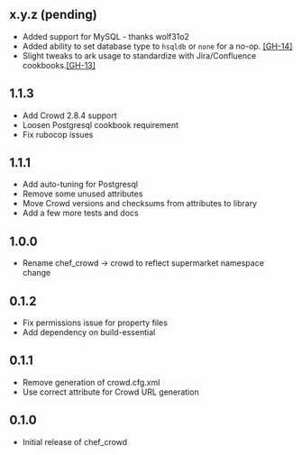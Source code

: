 ## x.y.z (pending)

* Added support for MySQL - thanks wolf31o2
* Added ability to set database type to `hsqldb` or `none` for a no-op.
  [[GH-14]](https://github.com/afklm/crowd/issues/14)
* Slight tweaks to ark usage to standardize with Jira/Confluence
  cookbooks.[[GH-13]](https://github.com/afklm/crowd/issues/13)

## 1.1.3

* Add Crowd 2.8.4 support
* Loosen Postgresql cookbook requirement
* Fix rubocop issues

## 1.1.1

* Add auto-tuning for Postgresql
* Remove some unused attributes
* Move Crowd versions and checksums from attributes to library
* Add a few more tests and docs

## 1.0.0

* Rename chef_crowd -> crowd to reflect supermarket namespace change

## 0.1.2

* Fix permissions issue for property files
* Add dependency on build-essential

## 0.1.1

* Remove generation of crowd.cfg.xml
* Use correct attribute for Crowd URL generation

## 0.1.0

* Initial release of chef_crowd

